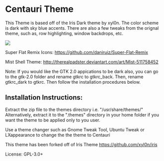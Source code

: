# Centauri Theme
This Theme is based off of the Iris Dark theme by xyl0n. The color scheme is dark with sky blue accents. There are also a few tweaks from the orignal theme, such as, row highlighting, window backdrops, etc.

![](http://i.imgur.com/MQEdBQf.jpg)


Super Flat Remix Icons: https://github.com/daniruiz/Super-Flat-Remix

Mist Shell Theme: http://therealpadster.deviantart.com/art/Mist-511758452

Note:
If you would like the GTK 2.0 appications to be dark also, you can go to the gtk-2.0 folder and rename gtkrc to gtkrc_back. Then, rename gtkrc_dark to gtkrc. Then follow the installation procedures below.


## Installation Instructions:

Extract the zip file to the themes directory i.e. "/usr/share/themes/"
Alternatively, extract it to the ".themes" directory in your home folder if you want the theme to be applied only to you user.

Use a theme changer such as Gnome Tweak Tool, Ubuntu Tweak or LXappearance to change the the theme to Centauri

This theme has been forked off of Iris Theme
https://github.com/xyl0n/iris

License: GPL-3.0+
